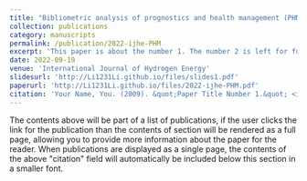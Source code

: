 ```yaml
---
title: "Bibliometric analysis of prognostics and health management (PHM) in hydrogen fuel cell engines"
collection: publications
category: manuscripts
permalink: /publication/2022-ijhe-PHM
excerpt: 'This paper is about the number 1. The number 2 is left for future work.'
date: 2022-09-19
venue: 'International Journal of Hydrogen Energy'
slidesurl: 'http://Li1231Li.github.io/files/slides1.pdf'
paperurl: 'http://Li1231Li.github.io/files/2022-ijhe-PHM.pdf'
citation: 'Your Name, You. (2009). &quot;Paper Title Number 1.&quot; <i>Journal 1</i>. 1(1).'
---
```


The contents above will be part of a list of publications, if the user clicks the link for the publication than the contents of section will be rendered as a full page, allowing you to provide more information about the paper for the reader. When publications are displayed as a single page, the contents of the above "citation" field will automatically be included below this section in a smaller font.
